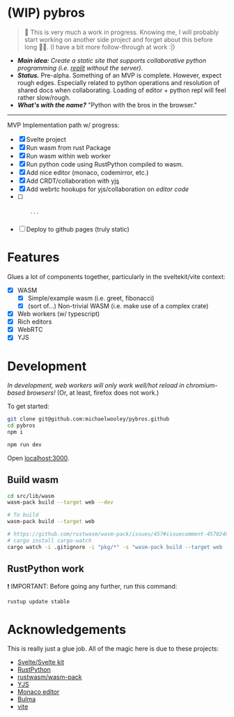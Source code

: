 # (WIP) pybros

> 👋 This is very much a work in progress. Knowing me, I will probably start working on another side project and forget about this before long 🤷‍♂️. (I have a bit more follow-through at work :|)

- _**Main idea:** Create a static site that supports collaborative python programming (i.e. [replit](https://replit.com/) without the server)._
- _**Status.**_ Pre-alpha. Something of an MVP is complete. However, expect rough edges. Especially related to python operations and resolution of shared docs when collaborating. Loading of editor + python repl will feel rather slow/rough.
- _**What's with the name?**_ "Python with the bros in the browser."

---

MVP Implementation path w/ progress:

- [x] Svelte project
- [x] Run wasm from rust Package
- [x] Run wasm within web worker
- [x] Run python code using RustPython compiled to wasm.
- [x] Add nice editor (monaco, codemirror, etc.)
- [x] Add CRDT/collaboration with [yjs](https://docs.yjs.dev/)
- [x] Add webrtc hookups for yjs/collaboration on _editor code_
- [ ] ```Add CRDT validation of python editor output/state.~~~ (Not an MVP element)

      ```
- [ ] Deploy to github pages (truly static)

# Features

Glues a lot of components together, particularly in the sveltekit/vite context:

- [x] WASM
  - [x] Simple/example wasm (i.e. greet, fibonacci)
  - [x] (sort of...) Non-trivial WASM (i.e. make use of a complex crate)
- [x] Web workers (w/ typescript)
- [x] Rich editors
- [x] WebRTC
- [x] YJS

# Development

_In development, web workers will only work well/hot reload in chromium-based browsers!_ (Or, at least, firefox does not work.)

To get started:

```bash
git clone git@github.com:michaelwooley/pybros.github
cd pybros
npm i

npm run dev
```

Open [localhost:3000](http://localhost:3000).

## Build wasm

```bash
cd src/lib/wasm
wasm-pack build --target web --dev

# To build
wasm-pack build --target web

# https://github.com/rustwasm/wasm-pack/issues/457#issuecomment-457024036
# cargo install cargo-watch
cargo watch -i .gitignore -i "pkg/*" -s "wasm-pack build --target web --dev"
```

## RustPython work

❗ IMPORTANT: Before going any further, run this command:

```bash
rustup update stable
```

# Acknowledgements

This is really just a glue job. All of the magic here is due to these projects:

- [Svelte/Svelte kit](kit.svelte.dev)
- [RustPython](https://github.com/RustPython/RustPython)
- [rustwasm/wasm-pack](https://github.com/rustwasm/wasm-pack)
- [YJS](https://docs.yjs.dev)
- [Monaco editor](https://microsoft.github.io/monaco-editor)
- [Bulma](https://bulma.io)
- [vite](https://vitejs.dev/)
